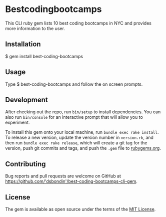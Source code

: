 # Bestcodingbootcamps

This CLI ruby gem lists 10 best coding bootcamps in NYC and provides more information to the user.

## Installation

$ gem install best-coding-bootcamps

## Usage

Type $ best-coding-bootcamps and follow the on screen prompts.

## Development

After checking out the repo, run `bin/setup` to install dependencies. You can also run `bin/console` for an interactive prompt that will allow you to experiment.

To install this gem onto your local machine, run `bundle exec rake install`. To release a new version, update the version number in `version.rb`, and then run `bundle exec rake release`, which will create a git tag for the version, push git commits and tags, and push the `.gem` file to [rubygems.org](https://rubygems.org).

## Contributing

Bug reports and pull requests are welcome on GitHub at https://github.com/'dsbondin'/best-coding-bootcamps-cli-gem.

## License

The gem is available as open source under the terms of the [MIT License](http://opensource.org/licenses/MIT).
